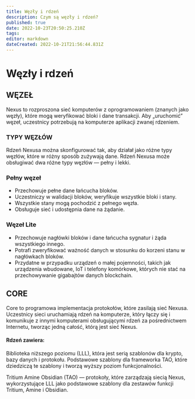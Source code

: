 ```yaml
---
title: Węzły i rdzeń
description: Czym są węzły i rdzeń?
published: true
date: 2022-10-23T20:50:25.210Z
tags: 
editor: markdown
dateCreated: 2022-10-21T21:56:44.831Z
---
```


# Węzły i rdzeń
## WĘZEŁ

Nexus to rozproszona sieć komputerów z oprogramowaniem (znanych jako węzły), które mogą weryfikować bloki i dane transakcji. Aby „uruchomić” węzeł, uczestnicy potrzebują na komputerze aplikacji zwanej rdzeniem.

### TYPY WĘZŁÓW

Rdzeń Nexusa można skonfigurować tak, aby działał jako różne typy węzłów, które w różny sposób zużywają dane. Rdzeń Nexusa może obsługiwać dwa różne typy węzłów — pełny i lekki.&#x20;

### Pełny węzeł

* Przechowuje pełne dane łańcucha bloków.
* Uczestniczy w walidacji bloków, weryfikuje wszystkie bloki i stany.
* Wszystkie stany mogą pochodzić z pełnego węzła.
* Obsługuje sieć i udostępnia dane na żądanie.

### Węzeł Lite

* Przechowuje nagłówki bloków i dane łańcucha sygnatur i żąda wszystkiego innego.
* Potrafi zweryfikować ważność danych w stosunku do korzeni stanu w nagłówkach bloków.
* Przydatne w przypadku urządzeń o małej pojemności, takich jak urządzenia wbudowane, IoT i telefony komórkowe, których nie stać na przechowywanie gigabajtów danych blockchain.

## CORE <a href="#evm" id="evm"></a>

Core to programowa implementacja protokołów, które zasilają sieć Nexusa. Uczestnicy sieci uruchamiają rdzeń na komputerze, który łączy się i komunikuje z innymi komputerami obsługującymi rdzeń za pośrednictwem Internetu, tworząc jedną całość, którą jest sieć Nexus.

#### Rdzeń zawiera:&#x20;

Biblioteka niższego poziomu (LLL), która jest serią szablonów dla krypto, bazy danych i protokołu. Podstawowe szablony dla frameworka TAO, które dziedziczą te szablony i tworzą wyższy poziom funkcjonalności.

Tritium Amine Obsidian (TAO) — protokoły, które zarządzają siecią Nexus, wykorzystujące LLL jako podstawowe szablony dla zestawów funkcji Tritium, Amine i Obsidian.